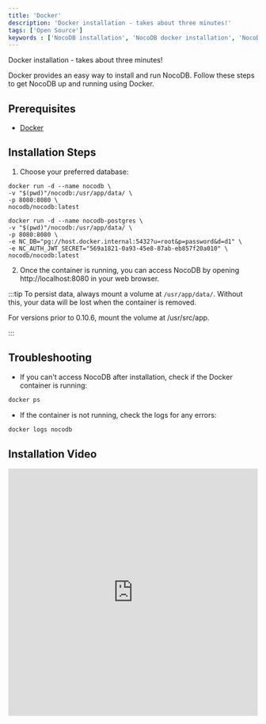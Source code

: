```yaml
---
title: 'Docker'
description: 'Docker installation - takes about three minutes!'
tags: ['Open Source']
keywords : ['NocoDB installation', 'NocoDB docker installation', 'NocoDB prerequisites']
---
```


Docker installation - takes about three minutes!

Docker provides an easy way to install and run NocoDB. Follow these steps to get NocoDB up and running using Docker.


## Prerequisites
- [Docker](https://www.docker.com/get-started)

## Installation Steps

1. Choose your preferred database:
   
<Tabs>
<TabItem value="sqlite" label="SQLite">

```
docker run -d --name nocodb \
-v "$(pwd)"/nocodb:/usr/app/data/ \
-p 8080:8080 \
nocodb/nocodb:latest
```
</TabItem>

<TabItem value="postgres" label="Postgres">

```
docker run -d --name nocodb-postgres \
-v "$(pwd)"/nocodb:/usr/app/data/ \
-p 8080:8080 \
-e NC_DB="pg://host.docker.internal:5432?u=root&p=password&d=d1" \
-e NC_AUTH_JWT_SECRET="569a1821-0a93-45e8-87ab-eb857f20a010" \
nocodb/nocodb:latest
```
</TabItem>

</Tabs>

2. Once the container is running, you can access NocoDB by opening http://localhost:8080 in your web browser.


:::tip
To persist data, always mount a volume at `/usr/app/data/`. Without this, your data will be lost when the container is removed.

For versions prior to 0.10.6, mount the volume at /usr/src/app.

:::

## Troubleshooting

- If you can't access NocoDB after installation, check if the Docker container is running:
    
```bash
docker ps
```
  
- If the container is not running, check the logs for any errors:
    
```bash
docker logs nocodb
```

## Installation Video

<iframe width="100%" height="500" src="https://www.youtube.com/embed/K-UEecQyiOk" title="YouTube video player" frameBorder="0" allow="accelerometer; autoplay; clipboard-write; encrypted-media; gyroscope; picture-in-picture; web-share" allowFullScreen></iframe>
